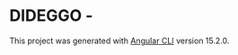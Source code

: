 # DIDEGGO - 

This project was generated with [Angular CLI](https://github.com/angular/angular-cli) version 15.2.0.
